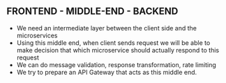 ## FRONTEND  - MIDDLE-END - BACKEND

- We need an intermediate layer between the client side and the microservices
- Using this middle end, when client sends request we will be able to make decision that which microservice
should actually respond to this request
- We can do message validation, response transformation, rate limiting
- We try to prepare an API Gateway that acts as this middle end.

